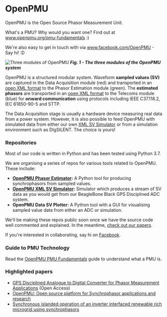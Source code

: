 # OpenPMU

OpenPMU is the Open Source Phasor Measurement Unit.

What's a PMU?  Why would you want one?  Find out at www.openpmu.org/pmu-fundamentals  :)

We're also easy to get in touch with via www.facebook.com/OpenPMU - Say hi!  :D


![Three modules of OpenPMU](https://github.com/OpenPMU/OpenPMU/blob/master/images/Three%20Modules.PNG)
__*Fig. 1 - The three modules of the OpenPMU system*__

OpenPMU is a structured modular system.  Waveform **sampled values (SV)** are captured in the Data Acquisition module (red) and transported in an [open XML format](https://github.com/OpenPMU/OpenPMU/tree/master/XML_Datagrams) to the Phasor Estimation module (green).  The **estimated phasors** are transported in an [open XML format](https://github.com/OpenPMU/OpenPMU/tree/master/XML_Datagrams) to the Telecoms module (blue) for **onward communication** using protocols including IEEE C37.118.2, IEC 61850-90-5 and STTP.

The Data Acquisition stage is usually a hardware device measuring real data from a power system.  However, it is also possible to feed OpenPMU with simulated data from either our own [XML SV Simulator](https://github.com/OpenPMU/OpenPMU_XML_SV_Simulator) or from a simulation environment such as DIgSILENT.  The choice is yours!

### Repositories

Most of our code is written in Python and has been tested using Python 3.7.

We are organising a series of repos for various tools related to OpenPMU.  These include:

* **[OpenPMU Phasor Estimator](https://github.com/OpenPMU/OpenPMU_Phasor_Estimator):** A Python tool for producing synchrophasors from sampled values.
* **[OpenPMU XML SV Simulator](https://github.com/OpenPMU/OpenPMU_XML_SV_Simulator):** Simulator which produces a stream of SV data as you would get from our BeagleBone Black GPS Disciplined ADC system.
* **OpenPMU Data SV Plotter:** A Python tool with a GUI for visualising sampled value data from either an ADC or simulation.


We'll be making these repos public soon once we have the source code well commented and explained.  In the meantime, [check out our papers](www.openpmu.org/publications).

If you're interested in collaborating, say hi on [Facebook](www.facebook.com/OpenPMU).

### Guide to PMU Technology

Read the [OpenPMU PMU Fundamentals](http://www.openpmu.org/pmu-fundamentals) guide to understand what a PMU is.

### Highlighted papers

* [GPS Disciplined Analogue to Digital Converter for Phasor Measurement Applications](http://ieeexplore.ieee.org/document/7931698/) (Open Access)
* [OpenPMU: Open source platform for Synchrophasor applications and research](https://ieeexplore.ieee.org/abstract/document/6039607/)
* [Synchronous islanded operation of an inverter interfaced renewable rich microgrid using synchrophasors](https://digital-library.theiet.org/content/journals/10.1049/iet-rpg.2017.0406)



